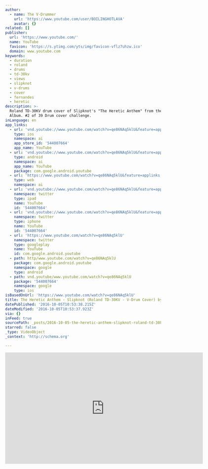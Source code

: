 ```yaml
---
author:
  - name: The V-Drummer
    url: 'https://www.youtube.com/user/BOILINGHOTLAVA'
    avatar: {}
related: []
publisher:
  url: 'https://www.youtube.com/'
  name: YouTube
  favicon: 'https://s.ytimg.com/yts/img/favicon-vflz7uhzw.ico'
  domain: www.youtube.com
keywords:
  - duration
  - roland
  - drums
  - td-30kv
  - views
  - slipknot
  - v-drums
  - cover
  - fernandes
  - heretic
description: >-
  Roland TD-30KV drum cover of Slipknot's "The Heretic Anthem" from the "Iowa"
  Album. #2 of 39 Drum cover challenge.
inLanguage: en
app_links:
  - url: 'vnd.youtube://www.youtube.com/watch?v=qe86NAq5klU&feature=applinks'
    type: ios
    namespace: ai
    app_store_id: '544007664'
    app_name: YouTube
  - url: 'vnd.youtube://www.youtube.com/watch?v=qe86NAq5klU&feature=applinks'
    type: android
    namespace: ai
    app_name: YouTube
    package: com.google.android.youtube
  - url: 'https://www.youtube.com/watch?v=qe86NAq5klU&feature=applinks'
    type: web
    namespace: ai
  - url: 'vnd.youtube://www.youtube.com/watch?v=qe86NAq5klU&feature=applinks'
    namespace: twitter
    type: ipad
    name: YouTube
    id: '544007664'
  - url: 'vnd.youtube://www.youtube.com/watch?v=qe86NAq5klU&feature=applinks'
    namespace: twitter
    type: iphone
    name: YouTube
    id: '544007664'
  - url: 'https://www.youtube.com/watch?v=qe86NAq5klU'
    namespace: twitter
    type: googleplay
    name: YouTube
    id: com.google.android.youtube
  - path: http/www.youtube.com/watch?v=qe86NAq5klU
    package: com.google.android.youtube
    namespace: google
    type: android
  - path: vnd.youtube/www.youtube.com/watch?v=qe86NAq5klU
    package: '544007664'
    namespace: google
    type: ios
isBasedOnUrl: 'https://www.youtube.com/watch?v=qe86NAq5klU'
title: The Heretic Anthem - Slipknot (Roland TD-30KV - V-Drum Cover) by THE V-DRUMMER
datePublished: '2016-10-05T10:53:38.215Z'
dateModified: '2016-10-05T10:53:37.923Z'
via: {}
inFeed: true
sourcePath: _posts/2016-10-05-the-heretic-anthem-slipknot-roland-td-30kv-v-drum-cover.md
starred: false
_type: VideoObject
_context: 'http://schema.org'

---
```

<iframe src="https://cdn.embedly.com/widgets/media.html?src=https%3A%2F%2Fwww.youtube.com%2Fembed%2Fqe86NAq5klU%3Ffeature%3Doembed&amp;url=http%3A%2F%2Fwww.youtube.com%2Fwatch%3Fv%3Dqe86NAq5klU&amp;image=https%3A%2F%2Fi.ytimg.com%2Fvi%2Fqe86NAq5klU%2Fhqdefault.jpg&amp;key=b7d04c9b404c499eba89ee7072e1c4f7&amp;type=text%2Fhtml&amp;schema=youtube" width="640" height="360" scrolling="no" frameborder="0" allowfullscreen="" style=""></iframe>